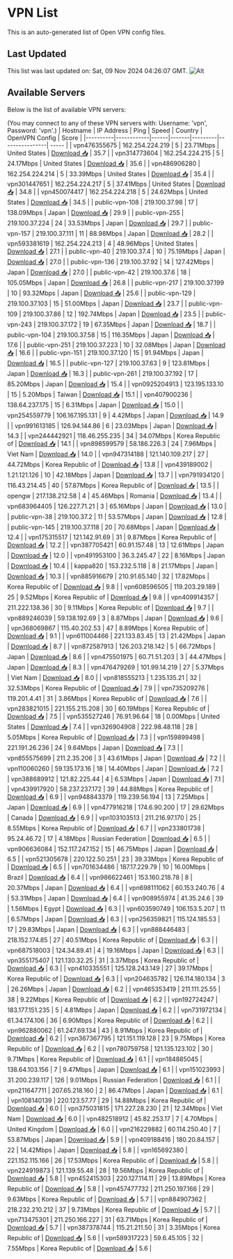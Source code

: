 # VPN List

This is an auto-generated list of Open VPN config files.

## Last Updated

This list was last updated on: Sat, 09 Nov 2024 04:26:07 GMT.
![Alt](https://repobeats.axiom.co/api/embed/186b98318ef1479477931607c1ad7d823f12451f.svg "Repobeats analytics image")

## Available Servers

Below is the list of available VPN servers:

(You may connect to any of these VPN servers with: Username: 'vpn', Password: 'vpn'.)
| Hostname | IP Address | Ping | Speed | Country | OpenVPN Config | Score |
|----------|------------|------|-------|---------|----------------| ----- |
| vpn476355675 | 162.254.224.219 | 5 | 23.71Mbps | United States | [Download 📥](./configs/server_0_US.ovpn) | 35.7 |
| vpn314773604 | 162.254.224.215 | 5 | 24.17Mbps | United States | [Download 📥](./configs/server_1_US.ovpn) | 35.6 |
| vpn486906280 | 162.254.224.214 | 5 | 33.39Mbps | United States | [Download 📥](./configs/server_2_US.ovpn) | 35.4 |
| vpn301447651 | 162.254.224.217 | 5 | 37.41Mbps | United States | [Download 📥](./configs/server_3_US.ovpn) | 34.8 |
| vpn450074417 | 162.254.224.218 | 5 | 24.62Mbps | United States | [Download 📥](./configs/server_4_US.ovpn) | 34.5 |
| public-vpn-108 | 219.100.37.98 | 17 | 138.09Mbps | Japan | [Download 📥](./configs/server_5_JP.ovpn) | 29.9 |
| public-vpn-255 | 219.100.37.224 | 24 | 33.53Mbps | Japan | [Download 📥](./configs/server_6_JP.ovpn) | 29.7 |
| public-vpn-157 | 219.100.37.111 | 11 | 88.98Mbps | Japan | [Download 📥](./configs/server_7_JP.ovpn) | 28.2 |
| vpn593381619 | 162.254.224.213 | 4 | 48.96Mbps | United States | [Download 📥](./configs/server_8_US.ovpn) | 27.1 |
| public-vpn-40 | 219.100.37.4 | 10 | 75.19Mbps | Japan | [Download 📥](./configs/server_9_JP.ovpn) | 27.0 |
| public-vpn-136 | 219.100.37.92 | 14 | 127.42Mbps | Japan | [Download 📥](./configs/server_10_JP.ovpn) | 27.0 |
| public-vpn-42 | 219.100.37.6 | 18 | 105.05Mbps | Japan | [Download 📥](./configs/server_11_JP.ovpn) | 26.8 |
| public-vpn-217 | 219.100.37.199 | 10 | 93.32Mbps | Japan | [Download 📥](./configs/server_12_JP.ovpn) | 25.6 |
| public-vpn-129 | 219.100.37.103 | 15 | 51.00Mbps | Japan | [Download 📥](./configs/server_13_JP.ovpn) | 23.7 |
| public-vpn-109 | 219.100.37.86 | 12 | 192.74Mbps | Japan | [Download 📥](./configs/server_14_JP.ovpn) | 23.5 |
| public-vpn-243 | 219.100.37.172 | 19 | 67.35Mbps | Japan | [Download 📥](./configs/server_15_JP.ovpn) | 18.7 |
| public-vpn-104 | 219.100.37.58 | 15 | 116.35Mbps | Japan | [Download 📥](./configs/server_16_JP.ovpn) | 17.6 |
| public-vpn-251 | 219.100.37.223 | 10 | 32.08Mbps | Japan | [Download 📥](./configs/server_17_JP.ovpn) | 16.6 |
| public-vpn-151 | 219.100.37.120 | 15 | 91.94Mbps | Japan | [Download 📥](./configs/server_18_JP.ovpn) | 16.5 |
| public-vpn-127 | 219.100.37.63 | 9 | 123.81Mbps | Japan | [Download 📥](./configs/server_19_JP.ovpn) | 16.3 |
| public-vpn-261 | 219.100.37.192 | 17 | 85.20Mbps | Japan | [Download 📥](./configs/server_20_JP.ovpn) | 15.4 |
| vpn0925204913 | 123.195.133.10 | 15 | 5.20Mbps | Taiwan | [Download 📥](./configs/server_21_TW.ovpn) | 15.1 |
| vpn407900236 | 138.64.237.175 | 15 | 6.31Mbps | Japan | [Download 📥](./configs/server_22_JP.ovpn) | 15.0 |
| vpn254559779 | 106.167.195.131 | 9 | 4.42Mbps | Japan | [Download 📥](./configs/server_23_JP.ovpn) | 14.9 |
| vpn991613185 | 126.94.144.86 | 6 | 23.03Mbps | Japan | [Download 📥](./configs/server_24_JP.ovpn) | 14.3 |
| vpn244442921 | 118.46.255.235 | 34 | 34.07Mbps | Korea Republic of | [Download 📥](./configs/server_25_KR.ovpn) | 14.1 |
| vpn898599579 | 58.186.226.3 | 24 | 7.96Mbps | Viet Nam | [Download 📥](./configs/server_26_VN.ovpn) | 14.0 |
| vpn947314188 | 121.140.109.217 | 27 | 44.72Mbps | Korea Republic of | [Download 📥](./configs/server_27_KR.ovpn) | 13.8 |
| vpn439189002 | 1.21.121.126 | 10 | 42.18Mbps | Japan | [Download 📥](./configs/server_28_JP.ovpn) | 13.7 |
| vpn791934120 | 116.43.214.45 | 40 | 57.87Mbps | Korea Republic of | [Download 📥](./configs/server_29_KR.ovpn) | 13.5 |
| opengw | 217.138.212.58 | 4 | 45.46Mbps | Romania | [Download 📥](./configs/server_30_RO.ovpn) | 13.4 |
| vpn683964405 | 126.227.71.21 | 3 | 65.16Mbps | Japan | [Download 📥](./configs/server_31_JP.ovpn) | 13.0 |
| public-vpn-38 | 219.100.37.2 | 11 | 53.57Mbps | Japan | [Download 📥](./configs/server_32_JP.ovpn) | 12.8 |
| public-vpn-145 | 219.100.37.118 | 20 | 70.68Mbps | Japan | [Download 📥](./configs/server_33_JP.ovpn) | 12.4 |
| vpn175315517 | 121.142.91.69 | 31 | 9.87Mbps | Korea Republic of | [Download 📥](./configs/server_34_KR.ovpn) | 12.2 |
| vpn387705421 | 60.91.157.48 | 13 | 12.61Mbps | Japan | [Download 📥](./configs/server_35_JP.ovpn) | 12.0 |
| vpn491953100 | 36.3.245.47 | 22 | 8.16Mbps | Japan | [Download 📥](./configs/server_36_JP.ovpn) | 10.4 |
| kappa820 | 153.232.5.118 | 8 | 21.17Mbps | Japan | [Download 📥](./configs/server_37_JP.ovpn) | 10.3 |
| vpn885916679 | 210.91.65.140 | 32 | 17.82Mbps | Korea Republic of | [Download 📥](./configs/server_38_KR.ovpn) | 9.8 |
| vpn608596505 | 119.203.29.189 | 25 | 9.52Mbps | Korea Republic of | [Download 📥](./configs/server_39_KR.ovpn) | 9.8 |
| vpn409914357 | 211.222.138.36 | 30 | 9.11Mbps | Korea Republic of | [Download 📥](./configs/server_40_KR.ovpn) | 9.7 |
| vpn889246039 | 59.138.192.69 | 3 | 8.87Mbps | Japan | [Download 📥](./configs/server_41_JP.ovpn) | 9.6 |
| vpn368069867 | 115.40.202.53 | 47 | 8.89Mbps | Korea Republic of | [Download 📥](./configs/server_42_KR.ovpn) | 9.1 |
| vpn611004466 | 221.133.83.45 | 13 | 21.42Mbps | Japan | [Download 📥](./configs/server_43_JP.ovpn) | 8.7 |
| vpn872587913 | 126.203.218.142 | 5 | 66.72Mbps | Japan | [Download 📥](./configs/server_44_JP.ovpn) | 8.6 |
| vpn475501975 | 60.71.51.203 | 3 | 44.47Mbps | Japan | [Download 📥](./configs/server_45_JP.ovpn) | 8.3 |
| vpn476479269 | 101.99.14.219 | 27 | 5.37Mbps | Viet Nam | [Download 📥](./configs/server_46_VN.ovpn) | 8.0 |
| vpn818555213 | 1.235.135.21 | 32 | 32.53Mbps | Korea Republic of | [Download 📥](./configs/server_47_KR.ovpn) | 7.9 |
| vpn735209276 | 119.201.4.41 | 31 | 3.86Mbps | Korea Republic of | [Download 📥](./configs/server_48_KR.ovpn) | 7.6 |
| vpn283821015 | 221.155.215.208 | 30 | 60.19Mbps | Korea Republic of | [Download 📥](./configs/server_49_KR.ovpn) | 7.5 |
| vpn535527246 | 76.91.96.64 | 18 | 0.00Mbps | United States | [Download 📥](./configs/server_50_US.ovpn) | 7.4 |
| vpn326904908 | 222.98.48.118 | 28 | 5.05Mbps | Korea Republic of | [Download 📥](./configs/server_51_KR.ovpn) | 7.3 |
| vpn159899498 | 221.191.26.236 | 24 | 9.64Mbps | Japan | [Download 📥](./configs/server_52_JP.ovpn) | 7.3 |
| vpn855575699 | 211.2.35.206 | 3 | 43.61Mbps | Japan | [Download 📥](./configs/server_53_JP.ovpn) | 7.2 |
| vpn110060260 | 59.135.173.16 | 18 | 14.40Mbps | Japan | [Download 📥](./configs/server_54_JP.ovpn) | 7.2 |
| vpn388689912 | 121.82.225.44 | 4 | 6.53Mbps | Japan | [Download 📥](./configs/server_55_JP.ovpn) | 7.1 |
| vpn439917920 | 58.237.237.172 | 39 | 44.88Mbps | Korea Republic of | [Download 📥](./configs/server_56_KR.ovpn) | 6.9 |
| vpn948843379 | 119.239.56.194 | 13 | 7.25Mbps | Japan | [Download 📥](./configs/server_57_JP.ovpn) | 6.9 |
| vpn477916218 | 174.6.90.200 | 17 | 29.62Mbps | Canada | [Download 📥](./configs/server_58_CA.ovpn) | 6.9 |
| vpn103103513 | 211.216.97.170 | 25 | 8.55Mbps | Korea Republic of | [Download 📥](./configs/server_59_KR.ovpn) | 6.7 |
| vpn233801738 | 95.24.46.72 | 17 | 4.18Mbps | Russian Federation | [Download 📥](./configs/server_60_RU.ovpn) | 6.5 |
| vpn906636084 | 152.117.247.152 | 15 | 46.75Mbps | Japan | [Download 📥](./configs/server_61_JP.ovpn) | 6.5 |
| vpn521305678 | 220.122.50.251 | 23 | 39.33Mbps | Korea Republic of | [Download 📥](./configs/server_62_KR.ovpn) | 6.5 |
| vpn701634486 | 187.17.229.79 | 10 | 16.00Mbps | Brazil | [Download 📥](./configs/server_63_BR.ovpn) | 6.4 |
| vpn986622461 | 153.160.218.78 | 8 | 20.37Mbps | Japan | [Download 📥](./configs/server_64_JP.ovpn) | 6.4 |
| vpn698111062 | 60.153.240.76 | 4 | 53.31Mbps | Japan | [Download 📥](./configs/server_65_JP.ovpn) | 6.4 |
| vpn908955974 | 41.35.24.6 | 39 | 1.56Mbps | Egypt | [Download 📥](./configs/server_66_EG.ovpn) | 6.3 |
| vpn603590749 | 106.153.5.207 | 11 | 6.57Mbps | Japan | [Download 📥](./configs/server_67_JP.ovpn) | 6.3 |
| vpn256359821 | 115.124.185.53 | 17 | 29.83Mbps | Japan | [Download 📥](./configs/server_68_JP.ovpn) | 6.3 |
| vpn888446483 | 218.152.174.85 | 27 | 40.51Mbps | Korea Republic of | [Download 📥](./configs/server_69_KR.ovpn) | 6.3 |
| vpn687518003 | 124.34.89.41 | 4 | 19.16Mbps | Japan | [Download 📥](./configs/server_70_JP.ovpn) | 6.3 |
| vpn355175407 | 121.130.32.25 | 31 | 3.37Mbps | Korea Republic of | [Download 📥](./configs/server_71_KR.ovpn) | 6.3 |
| vpn410335551 | 125.128.243.149 | 27 | 39.17Mbps | Korea Republic of | [Download 📥](./configs/server_72_KR.ovpn) | 6.3 |
| vpn204635782 | 126.114.180.134 | 3 | 26.26Mbps | Japan | [Download 📥](./configs/server_73_JP.ovpn) | 6.2 |
| vpn465353419 | 211.111.25.55 | 38 | 9.22Mbps | Korea Republic of | [Download 📥](./configs/server_74_KR.ovpn) | 6.2 |
| vpn192724247 | 183.177.151.235 | 5 | 4.81Mbps | Japan | [Download 📥](./configs/server_75_JP.ovpn) | 6.2 |
| vpn731972134 | 61.34.174.106 | 36 | 6.90Mbps | Korea Republic of | [Download 📥](./configs/server_76_KR.ovpn) | 6.2 |
| vpn962880062 | 61.247.69.134 | 43 | 8.91Mbps | Korea Republic of | [Download 📥](./configs/server_77_KR.ovpn) | 6.2 |
| vpn367367795 | 121.151.119.128 | 23 | 9.75Mbps | Korea Republic of | [Download 📥](./configs/server_78_KR.ovpn) | 6.2 |
| vpn780759758 | 121.135.123.102 | 30 | 9.71Mbps | Korea Republic of | [Download 📥](./configs/server_79_KR.ovpn) | 6.1 |
| vpn184885045 | 138.64.103.156 | 7 | 9.47Mbps | Japan | [Download 📥](./configs/server_80_JP.ovpn) | 6.1 |
| vpn151023993 | 31.200.239.117 | 126 | 9.01Mbps | Russian Federation | [Download 📥](./configs/server_81_RU.ovpn) | 6.1 |
| vpn211647711 | 207.65.218.160 | 2 | 86.47Mbps | Japan | [Download 📥](./configs/server_82_JP.ovpn) | 6.1 |
| vpn108140139 | 220.123.57.77 | 29 | 14.88Mbps | Korea Republic of | [Download 📥](./configs/server_83_KR.ovpn) | 6.0 |
| vpn375031815 | 171.227.28.230 | 21 | 12.34Mbps | Viet Nam | [Download 📥](./configs/server_84_VN.ovpn) | 6.0 |
| vpn482518912 | 45.82.253.17 | 7 | 4.70Mbps | United Kingdom | [Download 📥](./configs/server_85_GB.ovpn) | 6.0 |
| vpn216229882 | 60.114.250.40 | 7 | 53.87Mbps | Japan | [Download 📥](./configs/server_86_JP.ovpn) | 5.9 |
| vpn409188416 | 180.20.84.157 | 22 | 14.42Mbps | Japan | [Download 📥](./configs/server_87_JP.ovpn) | 5.8 |
| vpn165692380 | 221.152.115.166 | 26 | 17.53Mbps | Korea Republic of | [Download 📥](./configs/server_88_KR.ovpn) | 5.8 |
| vpn224919873 | 121.139.55.48 | 28 | 19.56Mbps | Korea Republic of | [Download 📥](./configs/server_89_KR.ovpn) | 5.8 |
| vpn452415303 | 220.127.114.11 | 29 | 13.89Mbps | Korea Republic of | [Download 📥](./configs/server_90_KR.ovpn) | 5.8 |
| vpn457477732 | 211.250.197.166 | 29 | 9.63Mbps | Korea Republic of | [Download 📥](./configs/server_91_KR.ovpn) | 5.7 |
| vpn884907362 | 218.232.210.212 | 37 | 9.73Mbps | Korea Republic of | [Download 📥](./configs/server_92_KR.ovpn) | 5.7 |
| vpn713475301 | 211.250.166.227 | 31 | 63.71Mbps | Korea Republic of | [Download 📥](./configs/server_93_KR.ovpn) | 5.7 |
| vpn387378744 | 115.21.211.50 | 31 | 3.35Mbps | Korea Republic of | [Download 📥](./configs/server_94_KR.ovpn) | 5.6 |
| vpn589317223 | 59.6.45.105 | 32 | 7.55Mbps | Korea Republic of | [Download 📥](./configs/server_95_KR.ovpn) | 5.6 |
